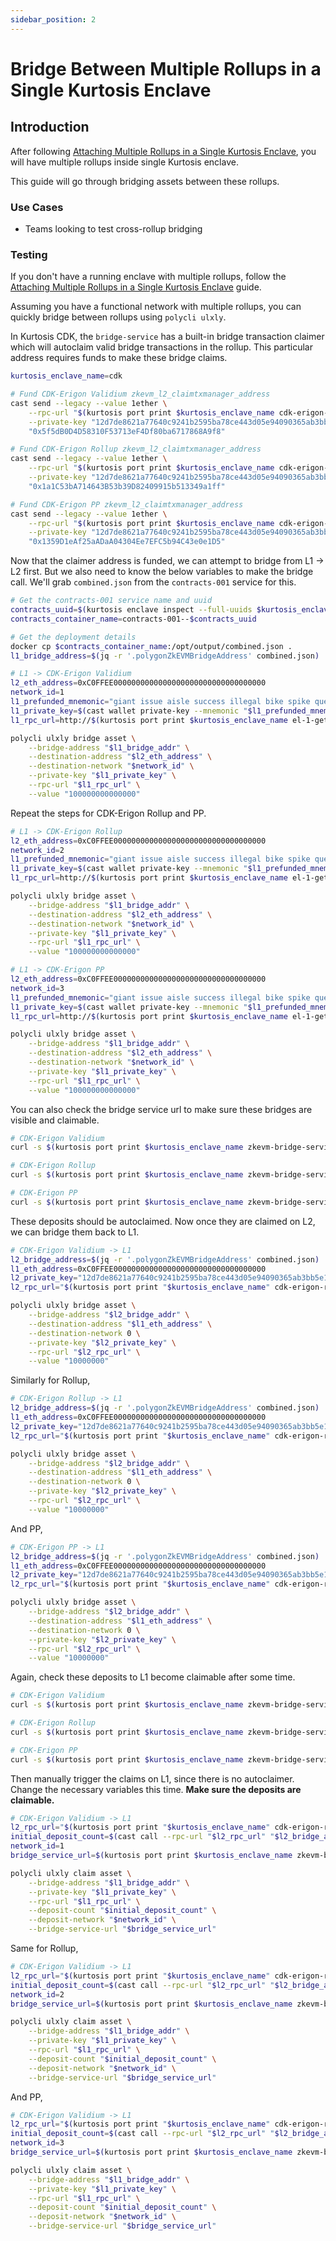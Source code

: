 ```yaml
---
sidebar_position: 2
---
```


# Bridge Between Multiple Rollups in a Single Kurtosis Enclave

## Introduction

After following [Attaching Multiple Rollups in a Single Kurtosis Enclave](./attaching-multiple-rollups.md), you will have multiple rollups inside single Kurtosis enclave.

This guide will go through bridging assets between these rollups.

### Use Cases

- Teams looking to test cross-rollup bridging

### Testing

If you don't have a running enclave with multiple rollups, follow the [Attaching Multiple Rollups in a Single Kurtosis Enclave](./attaching-multiple-rollups.md) guide.

Assuming you have a functional network with multiple rollups, you can quickly bridge between rollups using `polycli ulxly`.

In Kurtosis CDK, the `bridge-service` has a built-in bridge transaction claimer which will autoclaim valid bridge transactions in the rollup. This particular address requires funds to make these bridge claims.
```bash
kurtosis_enclave_name=cdk

# Fund CDK-Erigon Validium zkevm_l2_claimtxmanager_address
cast send --legacy --value 1ether \
    --rpc-url "$(kurtosis port print $kurtosis_enclave_name cdk-erigon-rpc-001 rpc)" \
    --private-key "12d7de8621a77640c9241b2595ba78ce443d05e94090365ab3bb5e19df82c625" \
    "0x5f5dB0D4D58310F53713eF4Df80ba6717868A9f8"

# Fund CDK-Erigon Rollup zkevm_l2_claimtxmanager_address
cast send --legacy --value 1ether \
    --rpc-url "$(kurtosis port print $kurtosis_enclave_name cdk-erigon-rpc-002 rpc)" \
    --private-key "12d7de8621a77640c9241b2595ba78ce443d05e94090365ab3bb5e19df82c625" \
    "0x1a1C53bA714643B53b39D82409915b513349a1ff"

# Fund CDK-Erigon PP zkevm_l2_claimtxmanager_address
cast send --legacy --value 1ether \
    --rpc-url "$(kurtosis port print $kurtosis_enclave_name cdk-erigon-rpc-003 rpc)" \
    --private-key "12d7de8621a77640c9241b2595ba78ce443d05e94090365ab3bb5e19df82c625" \
    "0x1359D1eAf25aADaA04304Ee7EFC5b94C43e0e1D5"
```

Now that the claimer address is funded, we can attempt to bridge from L1 -> L2 first.
But we also need to know the below variables to make the bridge call. We'll grab `combined.json` from the `contracts-001` service for this.

```bash
# Get the contracts-001 service name and uuid
contracts_uuid=$(kurtosis enclave inspect --full-uuids $kurtosis_enclave_name | grep contracts-001 | awk '{print $1}')
contracts_container_name=contracts-001--$contracts_uuid

# Get the deployment details
docker cp $contracts_container_name:/opt/output/combined.json .
l1_bridge_address=$(jq -r '.polygonZkEVMBridgeAddress' combined.json)
```

```bash
# L1 -> CDK-Erigon Validium
l2_eth_address=0xC0FFEE0000000000000000000000000000000000
network_id=1
l1_prefunded_mnemonic="giant issue aisle success illegal bike spike question tent bar rely arctic volcano long crawl hungry vocal artwork sniff fantasy very lucky have athlete"
l1_private_key=$(cast wallet private-key --mnemonic "$l1_prefunded_mnemonic")
l1_rpc_url=http://$(kurtosis port print $kurtosis_enclave_name el-1-geth-lighthouse rpc)

polycli ulxly bridge asset \
    --bridge-address "$l1_bridge_addr" \
    --destination-address "$l2_eth_address" \
    --destination-network "$network_id" \
    --private-key "$l1_private_key" \
    --rpc-url "$l1_rpc_url" \
    --value "100000000000000"
```

Repeat the steps for CDK-Erigon Rollup and PP.
```bash
# L1 -> CDK-Erigon Rollup
l2_eth_address=0xC0FFEE0000000000000000000000000000000000
network_id=2
l1_prefunded_mnemonic="giant issue aisle success illegal bike spike question tent bar rely arctic volcano long crawl hungry vocal artwork sniff fantasy very lucky have athlete"
l1_private_key=$(cast wallet private-key --mnemonic "$l1_prefunded_mnemonic")
l1_rpc_url=http://$(kurtosis port print $kurtosis_enclave_name el-1-geth-lighthouse rpc)

polycli ulxly bridge asset \
    --bridge-address "$l1_bridge_addr" \
    --destination-address "$l2_eth_address" \
    --destination-network "$network_id" \
    --private-key "$l1_private_key" \
    --rpc-url "$l1_rpc_url" \
    --value "100000000000000"
```

```bash
# L1 -> CDK-Erigon PP
l2_eth_address=0xC0FFEE0000000000000000000000000000000000
network_id=3
l1_prefunded_mnemonic="giant issue aisle success illegal bike spike question tent bar rely arctic volcano long crawl hungry vocal artwork sniff fantasy very lucky have athlete"
l1_private_key=$(cast wallet private-key --mnemonic "$l1_prefunded_mnemonic")
l1_rpc_url=http://$(kurtosis port print $kurtosis_enclave_name el-1-geth-lighthouse rpc)

polycli ulxly bridge asset \
    --bridge-address "$l1_bridge_addr" \
    --destination-address "$l2_eth_address" \
    --destination-network "$network_id" \
    --private-key "$l1_private_key" \
    --rpc-url "$l1_rpc_url" \
    --value "100000000000000"
```

You can also check the bridge service url to make sure these bridges are visible and claimable.
```bash
# CDK-Erigon Validium
curl -s $(kurtosis port print $kurtosis_enclave_name zkevm-bridge-service-001 rpc)/bridges/0xC0FFEE0000000000000000000000000000000000 | jq '.'

# CDK-Erigon Rollup
curl -s $(kurtosis port print $kurtosis_enclave_name zkevm-bridge-service-002 rpc)/bridges/0xC0FFEE0000000000000000000000000000000000 | jq '.'

# CDK-Erigon PP
curl -s $(kurtosis port print $kurtosis_enclave_name zkevm-bridge-service-003 rpc)/bridges/0xC0FFEE0000000000000000000000000000000000 | jq '.'
```

These deposits should be autoclaimed. Now once they are claimed on L2, we can bridge them back to L1.
```bash
# CDK-Erigon Validium -> L1
l2_bridge_address=$(jq -r '.polygonZkEVMBridgeAddress' combined.json)
l1_eth_address=0xC0FFEE0000000000000000000000000000000000
l2_private_key="12d7de8621a77640c9241b2595ba78ce443d05e94090365ab3bb5e19df82c625"
l2_rpc_url="$(kurtosis port print "$kurtosis_enclave_name" cdk-erigon-rpc-001 rpc)"

polycli ulxly bridge asset \
    --bridge-address "$l2_bridge_addr" \
    --destination-address "$l1_eth_address" \
    --destination-network 0 \
    --private-key "$l2_private_key" \
    --rpc-url "$l2_rpc_url" \
    --value "10000000"
```

Similarly for Rollup,
```bash
# CDK-Erigon Rollup -> L1
l2_bridge_address=$(jq -r '.polygonZkEVMBridgeAddress' combined.json)
l1_eth_address=0xC0FFEE0000000000000000000000000000000000
l2_private_key="12d7de8621a77640c9241b2595ba78ce443d05e94090365ab3bb5e19df82c625"
l2_rpc_url="$(kurtosis port print "$kurtosis_enclave_name" cdk-erigon-rpc-002 rpc)"

polycli ulxly bridge asset \
    --bridge-address "$l2_bridge_addr" \
    --destination-address "$l1_eth_address" \
    --destination-network 0 \
    --private-key "$l2_private_key" \
    --rpc-url "$l2_rpc_url" \
    --value "10000000"
```

And PP,
```bash
# CDK-Erigon PP -> L1
l2_bridge_address=$(jq -r '.polygonZkEVMBridgeAddress' combined.json)
l1_eth_address=0xC0FFEE0000000000000000000000000000000000
l2_private_key="12d7de8621a77640c9241b2595ba78ce443d05e94090365ab3bb5e19df82c625"
l2_rpc_url="$(kurtosis port print "$kurtosis_enclave_name" cdk-erigon-rpc-003 rpc)"

polycli ulxly bridge asset \
    --bridge-address "$l2_bridge_addr" \
    --destination-address "$l1_eth_address" \
    --destination-network 0 \
    --private-key "$l2_private_key" \
    --rpc-url "$l2_rpc_url" \
    --value "10000000"
```

Again, check these deposits to L1 become claimable after some time.
```bash
# CDK-Erigon Validium
curl -s $(kurtosis port print $kurtosis_enclave_name zkevm-bridge-service-001 rpc)/bridges/0xC0FFEE0000000000000000000000000000000000 | jq '.'

# CDK-Erigon Rollup
curl -s $(kurtosis port print $kurtosis_enclave_name zkevm-bridge-service-002 rpc)/bridges/0xC0FFEE0000000000000000000000000000000000 | jq '.'

# CDK-Erigon PP
curl -s $(kurtosis port print $kurtosis_enclave_name zkevm-bridge-service-003 rpc)/bridges/0xC0FFEE0000000000000000000000000000000000 | jq '.'
```

Then manually trigger the claims on L1, since there is no autoclaimer. Change the necessary variables this time.
**Make sure the deposits are claimable.**
```bash
# CDK-Erigon Validium -> L1
l2_rpc_url="$(kurtosis port print "$kurtosis_enclave_name" cdk-erigon-rpc-001 rpc)"
initial_deposit_count=$(cast call --rpc-url "$l2_rpc_url" "$l2_bridge_addr" 'depositCount()(uint256)')
network_id=1
bridge_service_url=$(kurtosis port print $kurtosis_enclave_name zkevm-bridge-service-001 rpc)

polycli ulxly claim asset \
    --bridge-address "$l1_bridge_addr" \
    --private-key "$l1_private_key" \
    --rpc-url "$l1_rpc_url" \
    --deposit-count "$initial_deposit_count" \
    --deposit-network "$network_id" \
    --bridge-service-url "$bridge_service_url"
```

Same for Rollup,
```bash
# CDK-Erigon Validium -> L1
l2_rpc_url="$(kurtosis port print "$kurtosis_enclave_name" cdk-erigon-rpc-002 rpc)"
initial_deposit_count=$(cast call --rpc-url "$l2_rpc_url" "$l2_bridge_addr" 'depositCount()(uint256)')
network_id=2
bridge_service_url=$(kurtosis port print $kurtosis_enclave_name zkevm-bridge-service-002 rpc)

polycli ulxly claim asset \
    --bridge-address "$l1_bridge_addr" \
    --private-key "$l1_private_key" \
    --rpc-url "$l1_rpc_url" \
    --deposit-count "$initial_deposit_count" \
    --deposit-network "$network_id" \
    --bridge-service-url "$bridge_service_url"
```

And PP,
```bash
# CDK-Erigon Validium -> L1
l2_rpc_url="$(kurtosis port print "$kurtosis_enclave_name" cdk-erigon-rpc-003 rpc)"
initial_deposit_count=$(cast call --rpc-url "$l2_rpc_url" "$l2_bridge_addr" 'depositCount()(uint256)')
network_id=3
bridge_service_url=$(kurtosis port print $kurtosis_enclave_name zkevm-bridge-service-003 rpc)

polycli ulxly claim asset \
    --bridge-address "$l1_bridge_addr" \
    --private-key "$l1_private_key" \
    --rpc-url "$l1_rpc_url" \
    --deposit-count "$initial_deposit_count" \
    --deposit-network "$network_id" \
    --bridge-service-url "$bridge_service_url"
```